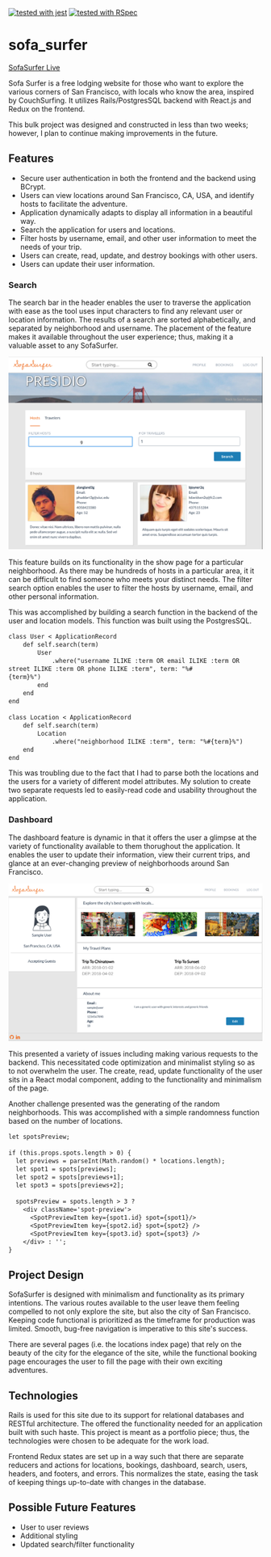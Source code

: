 [![tested with jest](https://img.shields.io/badge/tested_with-jest-99424f.svg)](https://github.com/facebook/jest)
[![tested with RSpec](https://img.shields.io/badge/tested_with-RSpec-99424f.svg)](https://github.com/rspec/rspec)

# sofa_surfer

[SofaSurfer Live](https://sofasurfer.herokuapp.com/)

Sofa Surfer is a free lodging website for those who want to explore the various corners of San Francisco, with locals who know the area, inspired by CouchSurfing.  It utilizes Rails/PostgresSQL backend with React.js and Redux on the frontend.

This bulk project was designed and constructed in less than two weeks; however, I plan to continue making improvements in the future.

## Features

* Secure user authentication in both the frontend and the backend using BCrypt.
* Users can view locations around San Francisco, CA, USA, and identify hosts to facilitate the adventure.
* Application dynamically adapts to display all information in a beautiful way.
* Search the application for users and locations.
* Filter hosts by username, email, and other user information to meet the needs of your trip.
* Users can create, read, update, and destroy bookings with other users.
* Users can update their user information.

### Search

The search bar in the header enables the user to traverse the application with ease as the tool uses input characters to find any relevant user or location information.  The results of a search are sorted alphabetically, and separated by neighborhood and username.  The placement of the feature makes it available throughout the user experience; thus, making it a valuable asset to any SofaSurfer.  

![](app/assets/images/location_show_page.png)

This feature builds on its functionality in the show page for a particular neighborhood.  As there may be hundreds of hosts in a particular area, it it can be difficult to find someone who meets your distinct needs.  The filter search option enables the user to filter the hosts by username, email, and other personal information.

This was accomplished by building a search function in the backend of the user and location models.  This function was built using the PostgresSQL.

    class User < ApplicationRecord
        def self.search(term)
            User
                .where("username ILIKE :term OR email ILIKE :term OR street ILIKE :term OR phone ILIKE :term", term: "%#                        {term}%")
            end
        end
    end

    class Location < ApplicationRecord
        def self.search(term)
            Location
                .where("neighborhood ILIKE :term", term: "%#{term}%")
        end
    end

This was troubling due to the fact that I had to parse both the locations and the users for a variety of different model attributes.  My solution to create two separate requests led to easily-read code and usability throughout the application.

### Dashboard

The dashboard feature is dynamic in that it offers the user a glimpse at the variety of functionality available to them thorughout the application.  It enables the user to update their information, view their current trips, and glance at an ever-changing preview of neighborhoods around San Francisco.

![](app/assets/images/dashboard.png)

This presented a variety of issues including making various requests to the backend.  This necessitated code optimization and minimalist styling so as to not overwhelm the user.  The create, read, update functionality of the user sits in a React modal component, adding to the functionality and minimalism of the page.  

Another challenge presented was the generating of the random neighborhoods. This was accomplished with a simple randomness function based on the number of locations.

    let spotsPreview;

    if (this.props.spots.length > 0) {
      let previews = parseInt(Math.random() * locations.length);
      let spot1 = spots[previews];
      let spot2 = spots[previews+1];
      let spot3 = spots[previews+2];

      spotsPreview = spots.length > 3 ?
        <div className='spot-preview'>
          <SpotPreviewItem key={spot1.id} spot={spot1}/>
          <SpotPreviewItem key={spot2.id} spot={spot2} />
          <SpotPreviewItem key={spot3.id} spot={spot3} />
        </div> : '';
    }

## Project Design

SofaSurfer is designed with minimalism and functionality as its primary intentions. The various routes available to the user leave them feeling compelled to not only explore the site, but also the city of San Francisco.  Keeping code functional is prioritized as the timeframe for production was limited.  Smooth, bug-free navigation is imperative to this site's success.  

There are several pages (i.e. the locations index page) that rely on the beauty of the city for the elegance of the site, while the functional booking page encourages the user to fill the page with their own exciting adventures.

## Technologies

Rails is used for this site due to its support for relational databases and RESTful architecture.  The offered the functionality needed for an application built with such haste.  This project is meant as a portfolio piece; thus, the technologies were chosen to be adequate for the work load.

Frontend Redux states are set up in a way such that there are separate reducers and actions for locations, bookings, dashboard, search, users, headers, and footers, and errors. This normalizes the state, easing the task of keeping things up-to-date with changes in the database.

## Possible Future Features

* User to user reviews
* Additional styling
* Updated search/filter functionality
